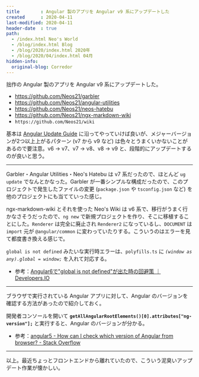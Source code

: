 ```yaml
---
title        : Angular 製のアプリを Angular v9 系にアップデートした
created      : 2020-04-11
last-modified: 2020-04-11
header-date  : true
path:
  - /index.html Neo's World
  - /blog/index.html Blog
  - /blog/2020/index.html 2020年
  - /blog/2020/04/index.html 04月
hidden-info:
  original-blog: Corredor
---
```


拙作の Angular 製のアプリを Angular v9 系にアップデートした。

- <https://github.com/Neos21/garbler>
- <https://github.com/Neos21/angular-utilities>
- <https://github.com/Neos21/neos-hatebu>
- <https://github.com/Neos21/ngx-markdown-wiki>
- `https://github.com/Neos21/wiki`

基本は [Angular Update Guide](https://update.angular.io/) に沿ってやっていけば良いが、メジャーバージョンが2つ以上上がるパターン (v7 から v9 など) は色々とうまくいかないことがあるので要注意。v6 → v7、v7 → v8、v8 → v9 と、段階的にアップデートするのが良いと思う。

---

Garbler・Angular Utilities・Neo's Hatebu は v7 系だったので、ほとんど `ug update` でなんとかなった。Garbler が一番シンプルな構成だったので、このプロジェクトで発生したファイルの変更 (`package.json` や `tsconfig.json` など) を他のプロジェクトにも当てていった感じ。

ngx-markdown-wiki とそれを使った Neo's Wiki は v6 系で、移行がうまく行かなさそうだったので、`ng new` で新規プロジェクトを作り、そこに移植することにした。`Renderer` は完全に廃止され `Renderer2` になっているし、`DOCUMENT` は `import` 元が `@angular/common` に変わっていたりする。こういうのはエラーを見て都度書き換える感じで。

`global is not defined` みたいな実行時エラーは、`polyfills.ts` に *`(window as any).global = window;`* を入れて対応する。

- 参考：[Angular6で"global is not defined"が出た時の回避策 ｜ Developers.IO](https://dev.classmethod.jp/etc/angular6-referenceerror/)

---

ブラウザで実行されている Angular アプリに対して、Angular のバージョンを確認する方法があったので紹介しておく。

開発者コンソールを開いて **`getAllAngularRootElements()[0].attributes["ng-version"];`** と実行すると、Angular のバージョンが分かる。

- 参考：[angular5 - How can I check which version of Angular from browser? - Stack Overflow](https://stackoverflow.com/questions/48826102/how-can-i-check-which-version-of-angular-from-browser)

---

以上。最近ちょっとフロントエンドから離れていたので、こういう泥臭いアップデート作業が懐かしい。
